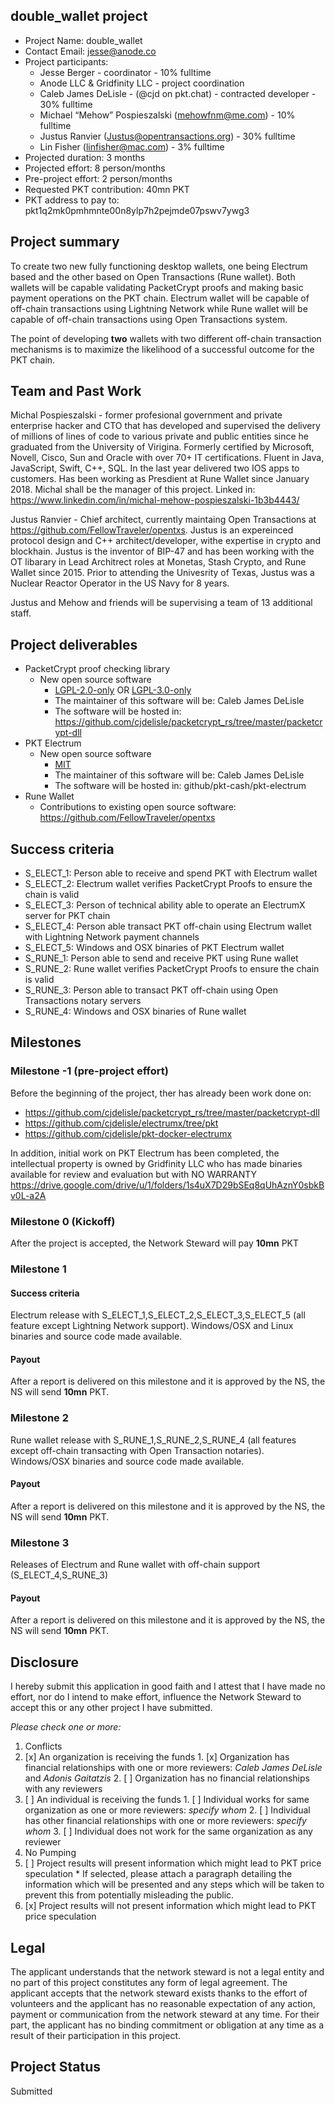 ## double_wallet project

* Project Name: double_wallet
* Contact Email: jesse@anode.co
* Project participants:
  * Jesse Berger - coordinator - 10% fulltime
  * Anode LLC & Gridfinity LLC - project coordination
  * Caleb James DeLisle - (@cjd on pkt.chat) - contracted developer - 30% fulltime
  * Michael “Mehow” Pospieszalski (mehowfnm@me.com) - 10% fulltime
  * Justus Ranvier (Justus@opentransactions.org) - 30% fulltime
  * Lin Fisher (linfisher@mac.com) - 3% fulltime
* Projected duration: 3 months
* Projected effort: 8 person/months
* Pre-project effort: 2 person/months
* Requested PKT contribution: 40mn PKT
* PKT address to pay to: pkt1q2mk0pmhmnte00n8ylp7h2pejmde07pswv7ywg3

## Project summary

To create two new fully functioning desktop wallets, one being Electrum based and the other based on Open Transactions (Rune wallet). Both wallets will be capable validating PacketCrypt proofs and making basic payment operations on the PKT chain. Electrum wallet will be capable of off-chain transactions using Lightning Network while Rune wallet will be capable of off-chain transactions using Open Transactions system.

The point of developing **two** wallets with two different off-chain transaction mechanisms is to maximize the likelihood of a successful outcome for the PKT chain.

## Team and Past Work

Michal Pospieszalski - former profesional government and private enterprise hacker and CTO that has developed and supervised the delivery of millions of lines of code to various private and public entities since he graduated from the University of Virigina.  Formerly certified by Microsoft, Novell, Cisco, Sun and Oracle with over 70+ IT certifications.  Fluent in Java, JavaScript, Swift, C++, SQL.  In the last year delivered two IOS apps to customers.  Has been working as Presdient at Rune Wallet since January 2018.  Michal shall be the manager of this project.  Linked in: https://www.linkedin.com/in/michal-mehow-pospieszalski-1b3b4443/

Justus Ranvier - Chief architect, currently maintaing Open Transactions at https://github.com/FellowTraveler/opentxs.  Justus is an expereinced protocol design and C++ architect/developer, withe expertise in crypto and blockhain.  Justus is the inventor of BIP-47 and has been working with the OT libarary in Lead Architrect roles at Monetas, Stash Crypto, and Rune Wallet since 2015.  Prior to attending the Univesrity of Texas, Justus was a Nuclear Reactor Operator in the US Navy for 8 years.

Justus and Mehow and friends will be supervising a team of 13 additional staff.

## Project deliverables
* PacketCrypt proof checking library
  * New open source software
    * [LGPL-2.0-only](https://spdx.org/licenses/LGPL-2.0-only.html) OR [LGPL-3.0-only](https://spdx.org/licenses/LGPL-3.0-only.html)
    * The maintainer of this software will be: Caleb James DeLisle
    * The software will be hosted in: https://github.com/cjdelisle/packetcrypt_rs/tree/master/packetcrypt-dll
* PKT Electrum
  * New open source software
    * [MIT](https://spdx.org/licenses/MIT.html)
    * The maintainer of this software will be: Caleb James DeLisle
    * The software will be hosted in: github/pkt-cash/pkt-electrum
* Rune Wallet
  * Contributions to existing open source software: https://github.com/FellowTraveler/opentxs


## Success criteria

* S_ELECT_1: Person able to receive and spend PKT with Electrum wallet
* S_ELECT_2: Electrum wallet verifies PacketCrypt Proofs to ensure the chain is valid
* S_ELECT_3: Person of technical ability able to operate an ElectrumX server for PKT chain
* S_ELECT_4: Person able transact PKT off-chain using Electrum wallet with Lightning Network payment channels
* S_ELECT_5: Windows and OSX binaries of PKT Electrum wallet
* S_RUNE_1: Person able to send and receive PKT using Rune wallet
* S_RUNE_2: Rune wallet verifies PacketCrypt Proofs to ensure the chain is valid
* S_RUNE_3: Person able to transact PKT off-chain using Open Transactions notary servers
* S_RUNE_4: Windows and OSX binaries of Rune wallet

## Milestones

### Milestone -1 (pre-project effort)
Before the beginning of the project, ther has already been work done on:
* https://github.com/cjdelisle/packetcrypt_rs/tree/master/packetcrypt-dll
* https://github.com/cjdelisle/electrumx/tree/pkt
* https://github.com/cjdelisle/pkt-docker-electrumx

In addition, initial work on PKT Electrum has been completed, the intellectual property is owned by Gridfinity LLC who has made binaries available for review and evaluation but with NO WARRANTY https://drive.google.com/drive/u/1/folders/1s4uX7D29bSEq8qUhAznY0sbkBv0L-a2A

### Milestone 0 (Kickoff)

After the project is accepted, the Network Steward will pay **10mn** PKT

### Milestone 1

#### Success criteria
Electrum release with S_ELECT_1,S_ELECT_2,S_ELECT_3,S_ELECT_5 (all feature except Lightning Network support). Windows/OSX and Linux binaries and source code made available.

#### Payout
After a report is delivered on this milestone and it is approved by the NS, the NS will send **10mn** PKT.

### Milestone 2
Rune wallet release with S_RUNE_1,S_RUNE_2,S_RUNE_4 (all features except off-chain transacting with Open Transaction notaries). Windows/OSX binaries and source code made available.

#### Payout
After a report is delivered on this milestone and it is approved by the NS, the NS will send **10mn** PKT.

### Milestone 3
Releases of Electrum and Rune wallet with off-chain support (S_ELECT_4,S_RUNE_3)

#### Payout
After a report is delivered on this milestone and it is approved by the NS, the NS will send **10mn** PKT.


## Disclosure
I hereby submit this application in good faith and I attest that I have made no effort, nor do I
intend to make effort, influence the Network Steward to accept this or any other project I have
submitted.

*Please check one or more:*

1. Conflicts
  1. [x] An organization is receiving the funds
    1. [x] Organization has financial relationships with one or more reviewers: *Caleb James DeLisle* and *Adonis Gaitatzis*
    2. [ ] Organization has no financial relationships with any reviewers
  2. [ ] An individual is receiving the funds
    1. [ ] Individual works for same organization as one or more reviewers: *specify whom*
    2. [ ] Individual has other financial relationships with one or more reviewers: *specify whom*
    3. [ ] Individual does not work for the same organization as any reviewer
2. No Pumping
  1. [ ] Project results will present information which might lead to PKT price speculation
    * If selected, please attach a paragraph detailing the information which will be presented and any steps which will be taken to prevent this from potentially misleading the public.
  2. [x] Project results will not present information which might lead to PKT price speculation

## Legal

The applicant understands that the network steward is not a legal entity and no part of this
project constitutes any form of legal agreement. The applicant accepts that the network steward
exists thanks to the effort of volunteers and the applicant has no reasonable expectation of any
action, payment or communication from the network steward at any time. For their part, the
applicant has no binding commitment or obligation at any time as a result of their participation
in this project.

## Project Status

Submitted
